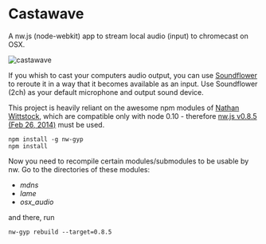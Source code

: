 # Castawave
A nw.js (node-webkit) app to stream local audio (input) to chromecast on OSX. 

![castawave](https://cloud.githubusercontent.com/assets/692826/7750301/a6e22038-ffd3-11e4-9259-2ff153d681e6.png)

If you whish to cast your computers audio output, you can use [Soundflower](https://rogueamoeba.com/freebies/soundflower/) to reroute it in a way that it becomes available as an input. Use Soundflower (2ch) as your default microphone and output sound device.

This project is heavily reliant on the awesome npm modules of [Nathan Wittstock](https://github.com/fardog), which are compatible only with node 0.10 - therefore [nw.js v0.8.5 (Feb 26, 2014)](https://github.com/nwjs/nw.js/wiki/Downloads-of-old-versions) must be used.

```
npm install -g nw-gyp
npm install
```

Now you need to recompile certain modules/submodules to be usable by nw.
Go to the directories of these modules:
- *mdns*
- *lame* 
- *osx_audio* 

and there, run
```
nw-gyp rebuild --target=0.8.5
```
